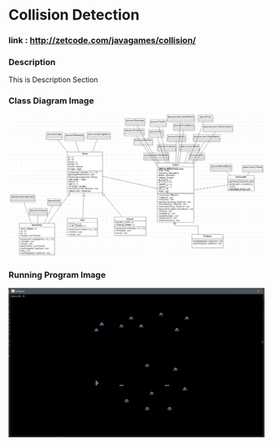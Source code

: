 # Collision Detection 

### link : http://zetcode.com/javagames/collision/

### Description
This is Description Section

### Class Diagram Image

<p align="center">
  <img width="1000" src="./img/diagramClass.png" >
</p>

### Running Program Image

<p align="center">
  <img width="1000" src="./img/program.png" >
</p>

